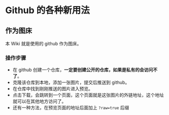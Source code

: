 # Github 的各种新用法

## 作为图床

本 Wiki 就是使用的 github 作为图床。

### 操作步骤

-   在 github
    创建一个仓库，**一定要创建公开的仓库，如果是私有的会访问不了**。
-   克隆该仓库到本地，添加一张图片，提交后推送到 github。
-   在仓库中找到刚刚推送的图片进入预览。
-   点击下载，会跳转到一个页面，这个页面就是这张图片的外链地址，这个地址就可以在其他地方访问了。
-   还有一种方法，在预览页面的地址后面加上 `?raw=true` 后缀
